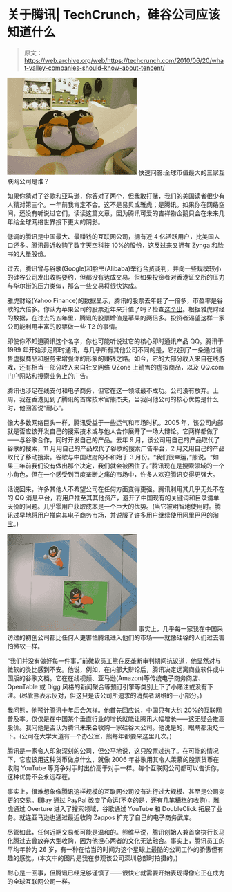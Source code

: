 # 关于腾讯| TechCrunch，硅谷公司应该知道什么

> 原文：<https://web.archive.org/web/https://techcrunch.com/2010/06/20/what-valley-companies-should-know-about-tencent/>

[![](img/46b5dc8a04fdd706cd4c4e4d303ce55c.png "CHINA-penguin1")](https://web.archive.org/web/20230326032915/https://techcrunch.com/wp-content/uploads/2010/06/china-penguin1.jpg) 快速问答:全球市值最大的三家互联网公司是谁？

如果你猜对了谷歌和亚马逊，你答对了两个，但我敢打赌，我们的美国读者很少有人猜对第三个。一年前我肯定不会。这不是易贝或雅虎；是腾讯。如果你在网络空间，还没有听说过它们，读读这篇文章，因为腾讯可爱的吉祥物企鹅只会在未来几年给全球网络世界投下更大的阴影。

低调的腾讯是中国最大、最赚钱的互联网公司，拥有近 4 亿活跃用户，比美国人口还多。腾讯最近[收购了](https://web.archive.org/web/20230326032915/https://techcrunch.com/2010/04/12/chinas-tencent-invests-300-million-into-russian-facebook-and-zynga-backer-dst/)数字天空科技 10%的股份，这反过来又拥有 Zynga 和脸书的大量股份。

过去，腾讯曾与谷歌(Google)和脸书(Alibaba)举行合资谈判，并向一些规模较小的硅谷公司发出收购要约，但都没有达成交易。但如果投资者对香港证交所的压力与华尔街的压力类似，那么一些交易将很快达成。

雅虎财经(Yahoo Finance)的数据显示，腾讯的股票去年翻了一倍多，市盈率是谷歌的六倍多。你认为苹果公司的股票近年来升值了吗？检查[这个出](https://web.archive.org/web/20230326032915/http://finance.yahoo.com/q/bc?t=5y&s=0700.HK&l=on&z=m&q=l&c=aapl)。根据雅虎财经的数据，在过去的五年里，腾讯的股票增值是苹果的两倍多。投资者渴望这样一家公司能利用丰富的股票做一些 T2 的事情。

即使你不知道腾讯这个名字，你也可能听说过它的核心即时通讯产品 QQ。腾讯于 1999 年开始涉足即时通讯，与几乎所有其他公司不同的是，它找到了一条通过销售虚拟商品和服务来增强你的形象的赚钱之路。如今，它的大部分收入来自在线游戏，还有相当一部分收入来自社交网络 QZone 上销售的虚拟商品，以及 QQ.com 门户网站和搜索业务上的广告。

腾讯也涉足在线支付和电子商务，但它在这一领域最不成功。公司没有放弃。上周，我在香港见到了腾讯的首席技术官熊杰夫，当我问他公司的核心优势是什么时，他回答说“耐心”。

像大多数网络巨头一样，腾讯受益于一些运气和市场时机。2005 年，该公司内部就是否应该开发自己的搜索技术或与他人合作展开了一场大辩论。它两样都做了——与谷歌合作，同时开发自己的产品。去年 9 月，该公司用自己的产品取代了谷歌的搜索，11 月用自己的产品取代了谷歌的搜索广告平台，2 月又用自己的产品取代了移动搜索。谷歌与中国政府的不和始于 3 月份。“我们很幸运，”熊说。“如果三年前我们没有做出那个决定，我们就会被困住了。”腾讯现在是搜索领域的一个小角色，但在一个感受到百度垄断之痛的市场中，许多人欢迎腾讯变得更强大。

话说回来，许多其他人不希望公司在任何方面变得更强。腾讯利用其几乎无处不在的 QQ 消息平台，将用户推至其其他资产，避开了中国现有的关键词和目录清单天价的问题。几乎零用户获取成本是一个巨大的优势。(当它被明智地使用时。腾讯过早地将用户推向其电子商务市场，并说服了许多用户继续使用阿里巴巴的[淘宝](https://web.archive.org/web/20230326032915/http://www.taobao.com/)。)

[![](img/5ff40c2e3f91abbf30761fe05c8e31c3.png "china-penguin2")](https://web.archive.org/web/20230326032915/https://techcrunch.com/wp-content/uploads/2010/06/china-penguin2.jpg) 事实上，几乎每一家我在中国采访过的初创公司都比任何人更害怕腾讯进入他们的市场——就像硅谷的人们过去害怕微软一样。

“我们并没有做好每一件事，”前微软员工熊在反垄断审判期间抗议道，他显然对与微软的类比感到不安。他说，例如，在内部大辩论后，腾讯决定远离商业软件或中国版的谷歌文档。它在在线视频、亚马逊(Amazon)等传统电子商务商店、OpenTable 或 Digg 风格的新闻聚合等预订引擎等类别上下了小赌注或没有下注。(尽管熊表示反对，但这只是该公司所追求的消费者网络的一小部分。)

我问熊，他预计腾讯十年后会怎样。他首先回应说，中国只有大约 20%的互联网普及率。仅仅是在中国某个垂直行业的增长就能让腾讯大幅增长——这无疑会推高股价。我问他是否认为腾讯未来会收购一家硅谷大公司。他说是的，眼睛都没眨一下。(公司在大学大道有一个办公室，熊每年都要来这里几次。)

腾讯是一家令人印象深刻的公司，但公平地说，这只股票过热了。在可能的情况下，它应该用这种货币做点什么，就像 2006 年谷歌用其令人羡慕的股票货币在收购 YouTube 等竞争对手时出价高于对手一样。每个互联网公司都可以告诉你，这种优势不会永远存在。

事实上，很难想象像腾讯这样规模的互联网公司没有进行过大规模、甚至是公司变更的交易。EBay 通过 PayPal 改变了命运(不幸的是，还有几笔糟糕的收购)，雅虎通过 Overture 进入了搜索领域，谷歌通过 YouTube 和 DoubleClick 拓展了业务。就连亚马逊也通过最近收购 Zappos 扩充了自己的电子商务武库。

尽管如此，任何近期交易都可能是温和的。熊维平说，腾讯创始人兼首席执行长马化腾过去曾放弃大型收购，因为他担心两者的文化无法融合。事实上，腾讯员工的平均年龄为 26 岁，有一种在恰当的时间为这个星球上最酷的公司工作的骄傲但有趣的感觉。(本文中的图片是我在参观该公司深圳总部时拍摄的。)

耐心是一回事，但腾讯已经足够谨慎了——很快它就需要开始表现得像它正在成为的全球互联网公司一样。